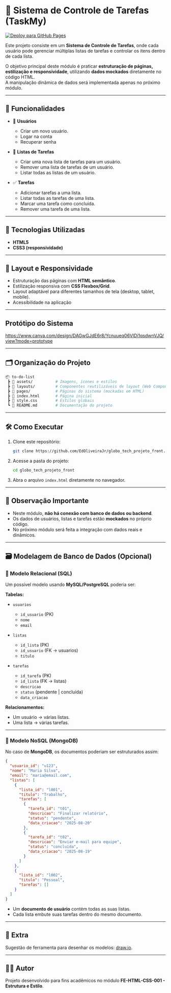 # 📝 Sistema de Controle de Tarefas (TaskMy)

[![Deploy para GitHub Pages](https://github.com/EdOliveiraJr/globo_tech_projeto_front/actions/workflows/deploy.yml/badge.svg)](https://github.com/EdOliveiraJr/globo_tech_projeto_front/actions/workflows/deploy.yml)

Este projeto consiste em um **Sistema de Controle de Tarefas**, onde cada usuário pode gerenciar múltiplas listas de tarefas e controlar os itens dentro de cada lista.  

O objetivo principal deste módulo é praticar **estruturação de páginas, estilização e responsividade**, utilizando **dados mockados** diretamente no código HTML.  
A manipulação dinâmica de dados será implementada apenas no próximo módulo.

---

## 🚀 Funcionalidades

- 👤 **Usuários**
  - Criar um novo usuário.
  - Logar na conta
  - Recuperar senha

- 📂 **Listas de Tarefas**
  - Criar uma nova lista de tarefas para um usuário.
  - Remover uma lista de tarefas de um usuário.
  - Listar todas as listas de um usuário.

- ✅ **Tarefas**
  - Adicionar tarefas a uma lista.
  - Listar todas as tarefas de uma lista.
  - Marcar uma tarefa como concluída.
  - Remover uma tarefa de uma lista.

---

## 📌 Tecnologias Utilizadas

- **HTML5**  
- **CSS3 (responsividade)**

---

## 📱 Layout e Responsividade

- Estruturação das páginas com **HTML semântico**.  
- Estilização responsiva com **CSS Flexbox/Grid**.  
- Layout adaptável para diferentes tamanhos de tela (desktop, tablet, mobile).
- Acessibilidade na aplicação

---

## Protótipo do Sistema

https://www.canva.com/design/DAGwGJdE6r8/Ycnuueq06VlDi1qsdwnVJQ/view?mode=prototype

---

## 🗂️ Organização do Projeto

```bash
📦 to-do-list
 ┣ 📂 assets/          # Imagens, ícones e estilos
 ┣ 📂 layouts/         # Componentes reutilizáveis de layout (Web Components)
 ┣ 📂 pages/           # Páginas do sistema (mockadas em HTML)
 ┣ 📜 index.html       # Página inicial
 ┣ 📜 style.css        # Estilos globais
 ┗ 📜 README.md        # Documentação do projeto
```

---

## 🛠️ Como Executar

1. Clone este repositório:
   ```bash
   git clone https://github.com/EdOliveiraJr/globo_tech_projeto_front.git
   ```
2. Acesse a pasta do projeto:
   ```bash
   cd globo_tech_projeto_front
   ```
3. Abra o arquivo `index.html` diretamente no navegador.

---

## 📖 Observação Importante

- Neste módulo, **não há conexão com banco de dados ou backend**.  
- Os dados de usuários, listas e tarefas estão **mockados** no próprio código.  
- No próximo módulo será feita a integração com dados reais e dinâmicos.  

---

## 🗃️ Modelagem de Banco de Dados (Opcional)

### 🔹 Modelo Relacional (SQL)

Um possível modelo usando **MySQL/PostgreSQL** poderia ser:

**Tabelas:**

- `usuarios`  
  - `id_usuario` (PK)  
  - `nome`  
  - `email`

- `listas`  
  - `id_lista` (PK)  
  - `id_usuario` (FK → usuarios)  
  - `titulo`

- `tarefas`  
  - `id_tarefa` (PK)  
  - `id_lista` (FK → listas)  
  - `descricao`  
  - `status` (pendente | concluída)  
  - `data_criacao`

**Relacionamentos:**
- Um usuário → várias listas.  
- Uma lista → várias tarefas.  

---

### 🔹 Modelo NoSQL (MongoDB)

No caso de **MongoDB**, os documentos poderiam ser estruturados assim:

```json
{
  "usuario_id": "u123",
  "nome": "Maria Silva",
  "email": "maria@email.com",
  "listas": [
    {
      "lista_id": "l001",
      "titulo": "Trabalho",
      "tarefas": [
        {
          "tarefa_id": "t01",
          "descricao": "Finalizar relatório",
          "status": "pendente",
          "data_criacao": "2025-08-20"
        },
        {
          "tarefa_id": "t02",
          "descricao": "Enviar e-mail para equipe",
          "status": "concluída",
          "data_criacao": "2025-08-19"
        }
      ]
    },
    {
      "lista_id": "l002",
      "titulo": "Pessoal",
      "tarefas": []
    }
  ]
}
```

- Um **documento de usuário** contém todas as suas listas.  
- Cada lista embute suas tarefas dentro do mesmo documento.  

---

## 🎨 Extra

Sugestão de ferramenta para desenhar os modelos: [draw.io](https://app.diagrams.net/).  

---

## 👨‍💻 Autor

Projeto desenvolvido para fins acadêmicos no módulo **FE-HTML-CSS-001 - Estrutura e Estilo**.  
